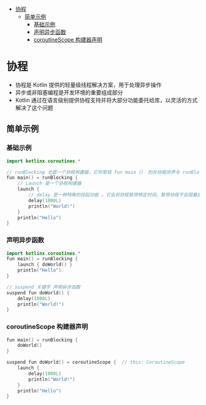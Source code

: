 <!-- @import "[TOC]" {cmd="toc" depthFrom=1 depthTo=6 orderedList=false} -->

<!-- code_chunk_output -->

- [协程](#协程)
  - [简单示例](#简单示例)
    - [基础示例](#基础示例)
    - [声明异步函数](#声明异步函数)
    - [coroutineScope 构建器声明](#coroutinescope-构建器声明)

<!-- /code_chunk_output -->

# 协程

- 协程是 Kotlin 提供的轻量级线程解决方案，用于处理异步操作
- 异步或非阻塞编程是开发环境的重要组成部分
- Kotlin 通过在语言级别提供协程支持并将大部分功能委托给库，以灵活的方式解决了这个问题

## 简单示例

### 基础示例

```swift
import kotlinx.coroutines.*

// runBlocking 也是一个协程构建器，它将常规 fun main（） 的非协程世界与 runBlocking { ... } 大括号内的协程代码连接起来。在 IDE 中，这会通过以下方式突出显示 ：CoroutineScope 提示紧跟在 runBlocking 左大括号之后。
fun main() = runBlocking { 
    // Launch 是一个协程构建器
    launch {
        // delay 是一种特殊的挂起功能 。它会将协程暂停特定时间。暂停协程不会阻塞底层线程，但允许其他协程运行底层线程并将其用于其代码。
        delay(1000L)
        println("World!")
    }
    println("Hello")
}
```

### 声明异步函数

```swift
import kotlinx.coroutines.*
fun main() = runBlocking {
    launch { doWorld() }
    println("Hello")
}

// suspend 关键字 声明异步函数
suspend fun doWorld() {
    delay(1000L)
    println("World!")
}
```

### coroutineScope 构建器声明

```swift
fun main() = runBlocking {
    doWorld()
}

suspend fun doWorld() = coroutineScope {  // this: CoroutineScope
    launch {
        delay(1000L)
        println("World!")
    }
    println("Hello")
}
```
